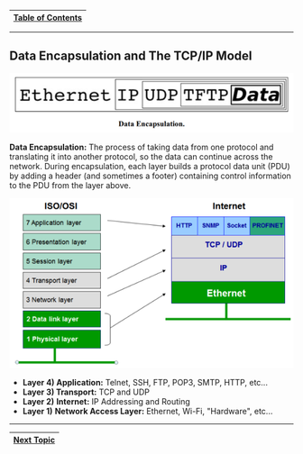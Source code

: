 |[Table of Contents](/00-Table-of-Contents.md)|
|---|

---

## Data Encapsulation and The TCP/IP Model

![](../.gitbook/assets/encapsulation.PNG)

**Data Encapsulation:**  The process of taking data from one protocol and translating it into another protocol, so the data can continue across the network.   During encapsulation, each layer builds a protocol data unit \(PDU\) by adding a header \(and sometimes a footer\) containing control information to the PDU from the layer above.

![OSI vs TCP/IP](../.gitbook/assets/image%20%281%29.png)

* **Layer 4\) Application:** Telnet, SSH, FTP, POP3, SMTP, HTTP, etc...
* **Layer 3\) Transport:** TCP and UDP
* **Layer 2\)** **Internet:**  IP Addressing and Routing
* **Layer 1\)** **Network Access Layer:**  Ethernet, Wi-Fi, "Hardware", etc...

---

|[Next Topic](/04-osi-layer-2/intro-to-ethernet.md)|
|---|
